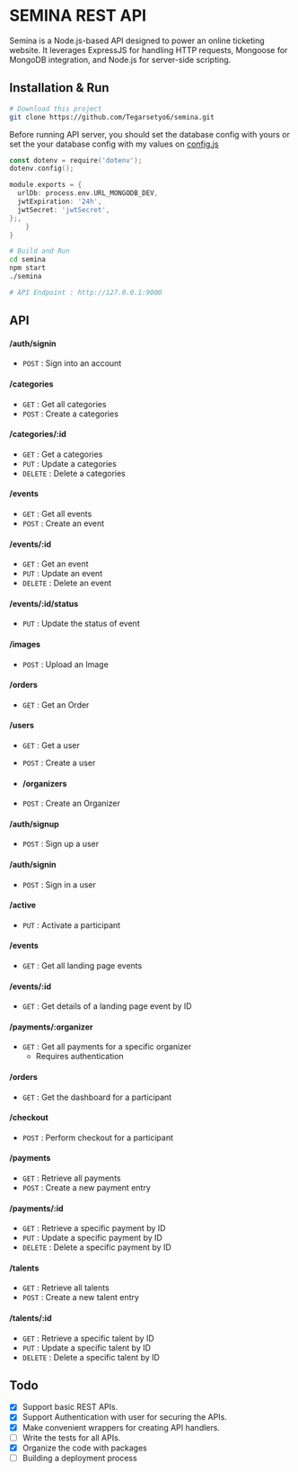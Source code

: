 # SEMINA REST API 
Semina is a Node.js-based API designed to power an online ticketing website. It leverages ExpressJS for handling HTTP requests, Mongoose for MongoDB integration, and Node.js for server-side scripting.

## Installation & Run
```bash
# Download this project
git clone https://github.com/Tegarsetyo6/semina.git
```

Before running API server, you should set the database config with yours or set the your database config with my values on [config.js]([https://github.com/mingrammer/go-todo-rest-api-example/blob/master/config/config.go](https://github.com/Tegarsetyo6/semina/blob/master/app/config.js))
```go
const dotenv = require('dotenv');
dotenv.config();

module.exports = {
  urlDb: process.env.URL_MONGODB_DEV,
  jwtExpiration: '24h',
  jwtSecret: 'jwtSecret',
};,
	}
}
```

```bash
# Build and Run
cd semina
npm start
./semina

# API Endpoint : http://127.0.0.1:9000
```
## API

#### /auth/signin
* `POST` : Sign into an account

#### /categories
* `GET` : Get all categories
* `POST` : Create a categories

#### /categories/:id
* `GET` : Get a categories
* `PUT` : Update a categories
* `DELETE` : Delete a categories

#### /events
* `GET` : Get all events
* `POST` : Create an event

#### /events/:id
* `GET` : Get an event
* `PUT` : Update an event
* `DELETE` : Delete an event

#### /events/:id/status
* `PUT` : Update the status of event

#### /images
* `POST` : Upload an Image

#### /orders
* `GET` : Get an Order

#### /users
* `GET` : Get a user
* `POST` : Create a user

* #### /organizers
* `POST` : Create an Organizer

#### /auth/signup
* `POST` : Sign up a user

#### /auth/signin
* `POST` : Sign in a user

#### /active
* `PUT` : Activate a participant

#### /events
* `GET` : Get all landing page events

#### /events/:id
* `GET` : Get details of a landing page event by ID

#### /payments/:organizer
* `GET` : Get all payments for a specific organizer
  * Requires authentication

#### /orders
* `GET` : Get the dashboard for a participant

#### /checkout
* `POST` : Perform checkout for a participant

#### /payments
* `GET` : Retrieve all payments
* `POST` : Create a new payment entry

#### /payments/:id
* `GET` : Retrieve a specific payment by ID
* `PUT` : Update a specific payment by ID
* `DELETE` : Delete a specific payment by ID

#### /talents
* `GET` : Retrieve all talents
* `POST` : Create a new talent entry

#### /talents/:id
* `GET` : Retrieve a specific talent by ID
* `PUT` : Update a specific talent by ID
* `DELETE` : Delete a specific talent by ID


## Todo

- [x] Support basic REST APIs.
- [x] Support Authentication with user for securing the APIs.
- [x] Make convenient wrappers for creating API handlers.
- [ ] Write the tests for all APIs.
- [x] Organize the code with packages
- [ ] Building a deployment process 

